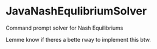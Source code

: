 # JavaNashEqulibriumSolver
Command prompt solver for Nash Equilibriums

Lemme know if theres a bette rway to implement this btw.
